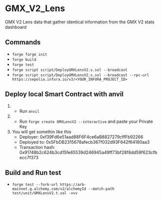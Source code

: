 # GMX_V2_Lens
GMX V2 Lens data that gather identical information from the GMX V2 stats dashboard

## Commands
- `forge forge init`
- `forge build`
- `forge test`
- `forge script script/DeployGMXLensV2.s.sol --broadcast`
- `forge script script/DeployGMXLensV2.s.sol --broadcast --rpc-url https://sepolia.infura.io/v3/<YOUR_INFURA_PROJECT_ID>`
## Deploy local Smart Contract with anvil
1. - Run `anvil`
2. - Run `forge create GMXLensV2 --interactive` and paste your Private Key
3. You will get somethin like this
   - Deployer: 0xf39Fd6e51aad88F6F4ce6aB8827279cffFb92266
   - Deployed to: 0x5FbDB2315678afecb367f032d93F642f64180aa3
   - Transaction hash: 0x91748b2c624b3cd15fe65539d246945a49ff73bf28f8dd59f623cfbecc7f373

## Build and Run test
- `forge test --fork-url https://arb-mainnet.g.alchemy.com/v2/alchemyId --match-path test/unit/GMXLensV2.t.sol -vvv`
